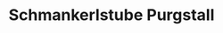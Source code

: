 ---
title: "Schmankerlstube Purgstall"
url: /purgstall-an-der-erlauf/schmankerlstube-purgstall/
shop: Lebensmittel
---